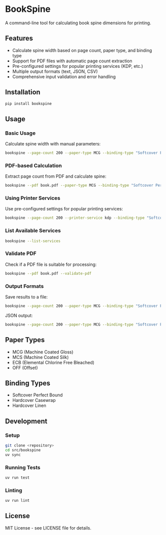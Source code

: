 # BookSpine

A command-line tool for calculating book spine dimensions for printing.

## Features

- Calculate spine width based on page count, paper type, and binding type
- Support for PDF files with automatic page count extraction
- Pre-configured settings for popular printing services (KDP, etc.)
- Multiple output formats (text, JSON, CSV)
- Comprehensive input validation and error handling

## Installation

```bash
pip install bookspine
```

## Usage

### Basic Usage

Calculate spine width with manual parameters:

```bash
bookspine --page-count 200 --paper-type MCG --binding-type "Softcover Perfect Bound" --paper-weight 80
```

### PDF-based Calculation

Extract page count from PDF and calculate spine:

```bash
bookspine --pdf book.pdf --paper-type MCG --binding-type "Softcover Perfect Bound" --paper-weight 80
```

### Using Printer Services

Use pre-configured settings for popular printing services:

```bash
bookspine --page-count 200 --printer-service kdp --binding-type "Softcover Perfect Bound"
```

### List Available Services

```bash
bookspine --list-services
```

### Validate PDF

Check if a PDF file is suitable for processing:

```bash
bookspine --pdf book.pdf --validate-pdf
```

### Output Formats

Save results to a file:

```bash
bookspine --page-count 200 --paper-type MCG --binding-type "Softcover Perfect Bound" --paper-weight 80 --output-file result.txt
```

JSON output:

```bash
bookspine --page-count 200 --paper-type MCG --binding-type "Softcover Perfect Bound" --paper-weight 80 --format json
```

## Paper Types

- MCG (Machine Coated Gloss)
- MCS (Machine Coated Silk)
- ECB (Elemental Chlorine Free Bleached)
- OFF (Offset)

## Binding Types

- Softcover Perfect Bound
- Hardcover Casewrap
- Hardcover Linen

## Development

### Setup

```bash
git clone <repository>
cd src/bookspine
uv sync
```

### Running Tests

```bash
uv run test
```

### Linting

```bash
uv run lint
```

## License

MIT License - see LICENSE file for details.
